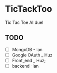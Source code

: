 # TicTackToo
Tic Tac Toe AI duel

## TODO
-[ ] MongoDB - Ian
-[ ] Google OAuth _ Huz
-[ ] Front_end _ Huz;
-[ ] backend -Ian
